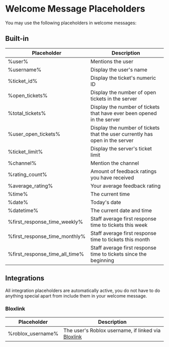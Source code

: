 # Welcome Message Placeholders
You may use the following placeholders in welcome messages:

## Built-in
|Placeholder|Description |
|--|--|
| %user% | Mentions the user |
| %username% | Display the user's name |
| %ticket_id% | Display the ticket's numeric ID |
| %open_tickets% | Display the number of open tickets in the server |
| %total_tickets% | Display the number of tickets that have ever been opened in the server |
| %user_open_tickets% | Display the number of tickets that the user currently has open in the server |
| %ticket_limit% | Display the server's ticket limit   |
| %channel% | Mention the channel |
| %rating_count% | Amount of feedback ratings you have received |
| %average_rating% | Your average feedback rating |
| %time% | The current time |
| %date% | Today's date |
| %datetime% | The current date and time |
| %first_response_time_weekly% | Staff average first response time to tickets this week |
| %first_response_time_monthly% | Staff average first response time to tickets this month |
| %first_response_time_all_time% | Staff average first response time to tickets since the beginning |

## Integrations
All integration placeholders are automatically active, you do not have to do anything special apart from include them in your welcome message.

### Bloxlink
|Placeholder|Description |
|--|--|
| %roblox_username% | The user's Roblox username, if linked via [Bloxlink](https://blox.link) |
